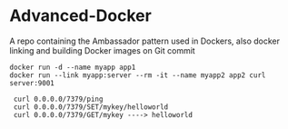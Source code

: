 # Advanced-Docker
A repo containing the Ambassador pattern used in Dockers, also docker linking and building Docker images on Git commit

    docker run -d --name myapp app1
    docker run --link myapp:server --rm -it --name myapp2 app2 curl server:9001

     curl 0.0.0.0/7379/ping
     curl 0.0.0.0/7379/SET/mykey/helloworld
     curl 0.0.0.0/7379/GET/mykey ----> helloworld

